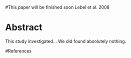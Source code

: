 #This paper will be finished soon
Lebel et al. 2008

# Abstract

This study investigated...
We did found absolutely nothing.

#References
